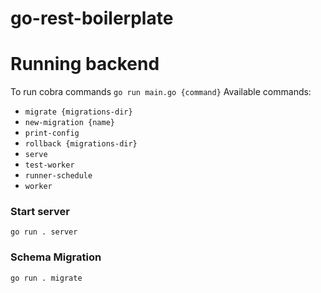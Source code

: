 # go-rest-boilerplate

# Running backend

To run cobra commands `go run main.go {command}`
Available commands:
- `migrate {migrations-dir}`
- `new-migration {name}`
- `print-config`
- `rollback {migrations-dir}`
- `serve`
- `test-worker`
- `runner-schedule`
- `worker`

### Start server
```golang
go run . server
```

### Schema Migration
```golang
go run . migrate
```
